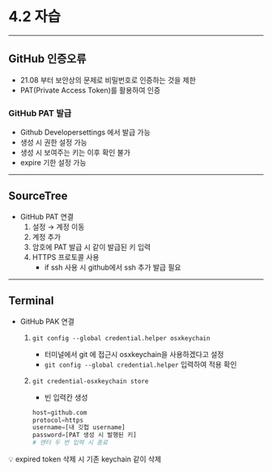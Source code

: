 # 4.2 자습

---

## GitHub 인증오류

- 21.08 부터 보안상의 문제로 비밀번호로 인증하는 것을 제한
- PAT(Private Access Token)를 활용하여 인증

### GitHub PAT 발급

- Github Developersettings 에서 발급 가능
- 생성 시 권한 설정 가능
- 생성 시 보여주는 키는 이후 확인 불가
- expire 기한 설정 가능

---

## SourceTree

- GitHub PAT 연결
    1. 설정 → 계정 이동
    2. 계정 추가
    3. 암호에 PAT 발급 시 같이 발급된 키 입력
    4. HTTPS 프로토콜 사용
        - if ssh 사용 시 github에서 ssh 추가 발급 필요

---

## Terminal

- GitHub PAK 연결
    1. `git config --global credential.helper osxkeychain`
        - 터미널에서 git 에 접근시 osxkeychain을 사용하겠다고 설정
        - `git config --global credential.helper` 입력하여 적용 확인
    2. `git credential-osxkeychain store`
        - 빈 입력칸 생성
        
        ```python
        host=github.com
        protocol=https
        username=[내 깃헙 username]
        password=[PAT 생성 시 발행된 키]
        # 엔터 두 번 입력 시 종료
        ```
        

<aside>
💡 expired token 삭제 시 기존 keychain 같이 삭제

</aside>